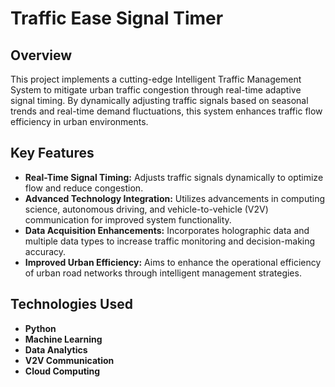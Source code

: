 # Traffic Ease Signal Timer

## Overview
This project implements a cutting-edge Intelligent Traffic Management System to mitigate urban traffic congestion through real-time adaptive signal timing. By dynamically adjusting traffic signals based on seasonal trends and real-time demand fluctuations, this system enhances traffic flow efficiency in urban environments.

## Key Features
- **Real-Time Signal Timing:** Adjusts traffic signals dynamically to optimize flow and reduce congestion.
- **Advanced Technology Integration:** Utilizes advancements in computing science, autonomous driving, and vehicle-to-vehicle (V2V) communication for improved system functionality.
- **Data Acquisition Enhancements:** Incorporates holographic data and multiple data types to increase traffic monitoring and decision-making accuracy.
- **Improved Urban Efficiency:** Aims to enhance the operational efficiency of urban road networks through intelligent management strategies.

## Technologies Used
- **Python**
- **Machine Learning**
- **Data Analytics**
- **V2V Communication**
- **Cloud Computing**


